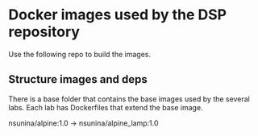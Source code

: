 # Docker images used by the DSP repository  
Use the following repo to build the images. 

## Structure images and deps   
There is a base folder that contains the base images used by the several labs.
Each lab has Dockerfiles that extend the base image.


nsunina/alpine:1.0
    -> nsunina/alpine_lamp:1.0


